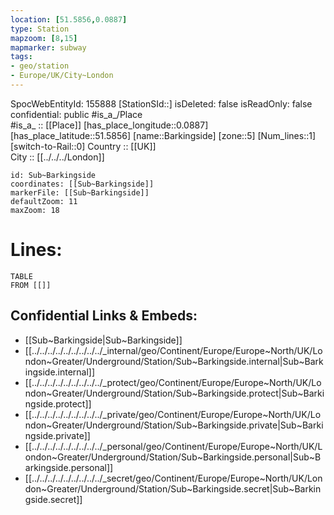 ```yaml
---
location: [51.5856,0.0887] 
type: Station 
mapzoom: [8,15] 
mapmarker: subway 
tags:
- geo/station
- Europe/UK/City~London
---
```

SpocWebEntityId: 155888
[StationSId::] 
isDeleted: false
isReadOnly: false
confidential: public
#is_a_/Place  
#is_a_ :: [[Place]] 
[has_place_longitude::0.0887] 
[has_place_latitude::51.5856] 
[name::Barkingside] 
[zone::5] 
[Num_lines::1] 
[switch-to-Rail::0] 
Country :: [[UK]]  
City :: [[../../../London]]  


```leaflet
id: Sub~Barkingside
coordinates: [[Sub~Barkingside]] 
markerFile: [[Sub~Barkingside]] 
defaultZoom: 11 
maxZoom: 18
```


# Lines: 
```dataview
TABLE 
FROM [[]] 
```

## Confidential Links & Embeds: 
- [[Sub~Barkingside|Sub~Barkingside]] 
- [[../../../../../../../../../_internal/geo/Continent/Europe/Europe~North/UK/London~Greater/Underground/Station/Sub~Barkingside.internal|Sub~Barkingside.internal]] 
- [[../../../../../../../../../_protect/geo/Continent/Europe/Europe~North/UK/London~Greater/Underground/Station/Sub~Barkingside.protect|Sub~Barkingside.protect]] 
- [[../../../../../../../../../_private/geo/Continent/Europe/Europe~North/UK/London~Greater/Underground/Station/Sub~Barkingside.private|Sub~Barkingside.private]] 
- [[../../../../../../../../../_personal/geo/Continent/Europe/Europe~North/UK/London~Greater/Underground/Station/Sub~Barkingside.personal|Sub~Barkingside.personal]] 
- [[../../../../../../../../../_secret/geo/Continent/Europe/Europe~North/UK/London~Greater/Underground/Station/Sub~Barkingside.secret|Sub~Barkingside.secret]] 
